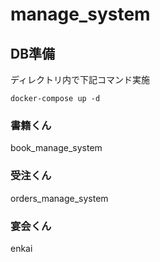# manage_system
## DB準備
ディレクトリ内で下記コマンド実施
```
docker-compose up -d
```
### 書籍くん
book_manage_system
### 受注くん
orders_manage_system
### 宴会くん
enkai
